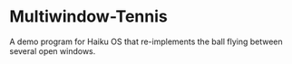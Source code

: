 # Multiwindow-Tennis
A demo program for Haiku OS that re-implements the ball flying between several open windows.
